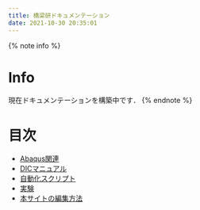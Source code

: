 ```yaml
---
title: 橋梁研ドキュメンテーション
date: 2021-10-30 20:35:01
---
```


{% note info %} 
# Info
<i class="fas fa-cog fa-spin"></i> 現在ドキュメンテーションを構築中です．
{% endnote %}


# 目次

- [Abaqus関連](./abaqus-tips/)
- [DICマニュアル](./DIC/)
- [自動化スクリプト](./Script/)
- [実験]()
- [本サイトの編集方法](./How2edit/)